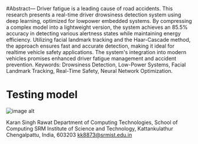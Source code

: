 #Abstract— Driver fatigue is a leading cause of road accidents.
This research presents a real-time driver drowsiness
detection system using deep learning, optimized for lowpower
embedded systems. By compressing a complex model
into a lightweight version, the system achieves an 85.5%
accuracy in detecting various alertness states while
maintaining energy efficiency. Utilizing facial landmark
tracking and the Haar-Cascade method, the approach
ensures fast and accurate detection, making it ideal for realtime
vehicle safety applications. The system's integration into
modern vehicles promises enhanced driver fatigue
management and accident prevention.
Keywords: Drowsiness Detection, Low-Power Systems,
Facial Landmark Tracking, Real-Time Safety, Neural
Network Optimization.

# Testing model
![image alt](https://github.com/kk8873/Real-Time-Driver-Drowsiness-Detection/blob/37a76cc03ca67fa5a1c5fd9a1391ab4cd862e2da/IMG-20240927-WA0021.jpg)



Karan Singh Rawat
Department of Computing
Technologies, School of Computing
SRM Institute of Science and
Technology, Kattankulathur
Chengalpattu, India, 603203
kk8873@srmist.edu.in
